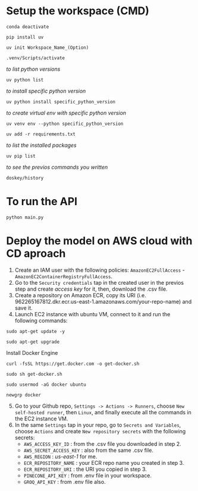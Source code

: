 # Setup the workspace (CMD)
```
conda deactivate
```
``` 
pip install uv
```
``` 
uv init Workspace_Name_(Option)
```
``` 
.venv/Scripts/activate
```
_to list python versions_
``` 
uv python list
```
_to install specific python version_
``` 
uv python install specific_python_version
```
_to create virtual env with specific python version_
``` 
uv venv env --python specific_python_version
```

``` 
uv add -r requirements.txt 
```
_to list the installed packages_
``` 
uv pip list
```
_to see the previos commands you written_
``` 
doskey/history
```


# To run the API
```
python main.py
```

# Deploy the model on AWS cloud with CD aproach
1) Create an IAM user with the following policies: `AmazonEC2FullAccess` - `AmazonEC2ContainerRegistryFullAccess`.
2) Go to the `Security credentials` tap in the created user in the previos step and create _access key_ for it, then, download the .csv file.
3) Create a repository on Amazon ECR, copy its URI (i.e. 962265167812.dkr.ecr.us-east-1.amazonaws.com/your-repo-name) and save it.
4) Launch EC2 instance with ubuntu VM, connect to it and run the following commands:
```
sudo apt-get update -y
```
```
sudo apt-get upgrade
```
Install Docker Engine
```
curl -fsSL https://get.docker.com -o get-docker.sh
```
```
sudo sh get-docker.sh
```
```
sudo usermod -aG docker ubuntu
```
```
newgrp docker
```
5) Go to your Github repo, `Settings -> Actions -> Runners`, choose `New self-hosted runner`, then `Linux`, and finally execute all the commands in the EC2 instance VM.
6) In the same `Settings` tap in your repo, go to `Secrets and Variables`, choose `Actions` and create `New repository secrets` with the following secrets:
    * `AWS_ACCESS_KEY_ID` : from the .csv file you downloaded in step 2.
    * `AWS_SECRET_ACCESS_KEY` : also from the same .csv file.
    * `AWS_REGION` : _us-east-1_ for me.
    * `ECR_REPOSITORY_NAME` : your ECR repo name you created in step 3.
    * `ECR_REPOSITORY_URI` : the URI you copied in step 3.
    * `PINECONE_API_KEY` : from .env file in your workspace.
    * `GROQ_API_KEY` : from .env file also.